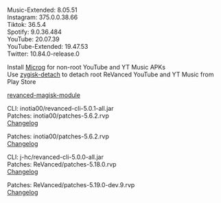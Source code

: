 Music-Extended: 8.05.51  
Instagram: 375.0.0.38.66  
Tiktok: 36.5.4  
Spotify: 9.0.36.484  
YouTube: 20.07.39  
YouTube-Extended: 19.47.53  
Twitter: 10.84.0-release.0  

Install [Microg](https://github.com/ReVanced/GmsCore/releases) for non-root YouTube and YT Music APKs  
Use [zygisk-detach](https://github.com/j-hc/zygisk-detach) to detach root ReVanced YouTube and YT Music from Play Store  

[revanced-magisk-module](https://github.com/j-hc/revanced-magisk-module)
  
CLI: inotia00/revanced-cli-5.0.1-all.jar  
Patches: inotia00/patches-5.6.2.rvp  
[Changelog](https://github.com/inotia00/revanced-patches/releases/tag/v5.6.2)

Patches: inotia00/patches-5.6.2.rvp  
[Changelog](https://github.com/inotia00/revanced-patches/releases/tag/v5.6.2)

CLI: j-hc/revanced-cli-5.0.0-all.jar  
Patches: ReVanced/patches-5.18.0.rvp  
[Changelog](https://github.com/ReVanced/revanced-patches/releases/tag/v5.18.0)

Patches: ReVanced/patches-5.19.0-dev.9.rvp  
[Changelog](https://github.com/ReVanced/revanced-patches/releases/tag/v5.19.0-dev.9)  
